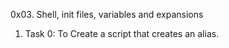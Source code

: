 0x03. Shell, init files, variables and expansions
1. Task 0: To Create a script that creates an alias.
